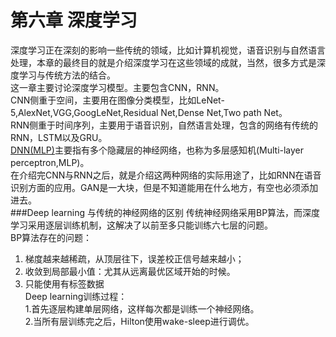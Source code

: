 # 第六章 深度学习
深度学习正在深刻的影响一些传统的领域，比如计算机视觉，语音识别与自然语言处理，本章的最终目的就是介绍深度学习在这些领域的成就，当然，很多方式是深度学习与传统方法的结合。   
这一章主要讨论深度学习模型。主要包含CNN，RNN。  
CNN侧重于空间，主要用在图像分类模型，比如LeNet-5,AlexNet,VGG,GoogLeNet,Residual Net,Dense Net,Two path Net。  
RNN侧重于时间序列，主要用于语音识别，自然语言处理，包含的网络有传统的RNN，LSTM以及GRU。  
[DNN\(MLP\)](https://zhuanlan.zhihu.com/p/29815081)主要指有多个隐藏层的神经网络，也称为多层感知机\(Multi-layer perceptron,MLP\)。  
在介绍完CNN与RNN之后，就是介绍这两种网络的实际用途了，比如RNN在语音识别方面的应用。GAN是一大块，但是不知道能用在什么地方，有空也必须添加进去。  
###Deep learning 与传统的神经网络的区别
传统神经网络采用BP算法，而深度学习采用逐层训练机制，这解决了以前至多只能训练六七层的问题。  
BP算法存在的问题：  
1. 梯度越来越稀疏，从顶层往下，误差校正信号越来越小；  
2. 收敛到局部最小值：尤其从远离最优区域开始的时候。  
3. 只能使用有标签数据  
Deep learning训练过程：  
1.首先逐层构建单层网络，这样每次都是训练一个神经网络。  
2.当所有层训练完之后，Hilton使用wake-sleep进行调优。  


